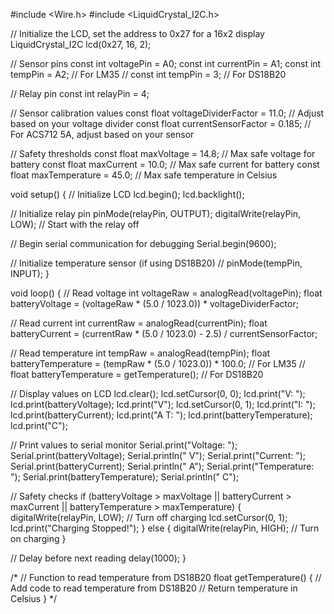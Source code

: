 #include <Wire.h>
#include <LiquidCrystal_I2C.h>

// Initialize the LCD, set the address to 0x27 for a 16x2 display
LiquidCrystal_I2C lcd(0x27, 16, 2);

// Sensor pins
const int voltagePin = A0;
const int currentPin = A1;
const int tempPin = A2; // For LM35
// const int tempPin = 3; // For DS18B20

// Relay pin
const int relayPin = 4;

// Sensor calibration values
const float voltageDividerFactor = 11.0; // Adjust based on your voltage divider
const float currentSensorFactor = 0.185; // For ACS712 5A, adjust based on your sensor

// Safety thresholds
const float maxVoltage = 14.8; // Max safe voltage for battery
const float maxCurrent = 10.0; // Max safe current for battery
const float maxTemperature = 45.0; // Max safe temperature in Celsius

void setup() {
  // Initialize LCD
  lcd.begin();
  lcd.backlight();

  // Initialize relay pin
  pinMode(relayPin, OUTPUT);
  digitalWrite(relayPin, LOW); // Start with the relay off

  // Begin serial communication for debugging
  Serial.begin(9600);

  // Initialize temperature sensor (if using DS18B20)
  // pinMode(tempPin, INPUT);
}

void loop() {
  // Read voltage
  int voltageRaw = analogRead(voltagePin);
  float batteryVoltage = (voltageRaw * (5.0 / 1023.0)) * voltageDividerFactor;

  // Read current
  int currentRaw = analogRead(currentPin);
  float batteryCurrent = (currentRaw * (5.0 / 1023.0) - 2.5) / currentSensorFactor;

  // Read temperature
  int tempRaw = analogRead(tempPin);
  float batteryTemperature = (tempRaw * (5.0 / 1023.0)) * 100.0; // For LM35
  // float batteryTemperature = getTemperature(); // For DS18B20

  // Display values on LCD
  lcd.clear();
  lcd.setCursor(0, 0);
  lcd.print("V: "); lcd.print(batteryVoltage); lcd.print("V");
  lcd.setCursor(0, 1);
  lcd.print("I: "); lcd.print(batteryCurrent); lcd.print("A T: ");
  lcd.print(batteryTemperature); lcd.print("C");

  // Print values to serial monitor
  Serial.print("Voltage: "); Serial.print(batteryVoltage); Serial.println(" V");
  Serial.print("Current: "); Serial.print(batteryCurrent); Serial.println(" A");
  Serial.print("Temperature: "); Serial.print(batteryTemperature); Serial.println(" C");

  // Safety checks
  if (batteryVoltage > maxVoltage || batteryCurrent > maxCurrent || batteryTemperature > maxTemperature) {
    digitalWrite(relayPin, LOW); // Turn off charging
    lcd.setCursor(0, 1);
    lcd.print("Charging Stopped!");
  } else {
    digitalWrite(relayPin, HIGH); // Turn on charging
  }

  // Delay before next reading
  delay(1000);
}

/*
// Function to read temperature from DS18B20
float getTemperature() {
  // Add code to read temperature from DS18B20
  // Return temperature in Celsius
}
*/
